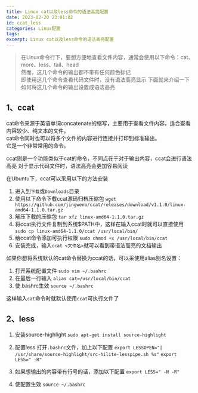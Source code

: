 ```yaml
---
title: Linux cat以及less命令的语法高亮配置
date: 2023-02-20 23:01:02
id: ccat_less
categories: Linux配置
tags:
excerpt: Linux cat以及less命令的语法高亮配置
---
```


> 在Linux命令行下，要想方便地查看文件内容，通常会使用以下命令：cat、more、less、tail、head  
> 然而，这几个命令的输出都不带有任何颜色标记  
> 即使用这几个命令查看代码文件时，没有语法高亮显示
> 下面就来介绍一下如何将这几个命令的输出设置成语法高亮

## 1、ccat

cat命令来源于英语单词concatenate的缩写，主要用于查看文件内容，适合查看内容较少、纯文本的文件。  
cat命令同时也可以将多个文件的内容进行连接并打印到标准输出。  
它是一个非常常用的命令。  

ccat则是一个功能类似于cat的命令，不同点在于对于输出内容，ccat会进行语法高亮
对于显示代码文件时，语法高亮会更加容易阅读  

在Ubuntu下，ccat可以采用以下的方法安装

1. 进入到`下载`或`Downloads`目录
2. 使用以下命令下载ccat源码归档压缩包
    `wget https://github.com/jingweno/ccat/releases/download/v1.1.0/linux-amd64-1.1.0.tar.gz`
3. 解压下载的压缩包
    `tar xfz linux-amd64-1.1.0.tar.gz`
4. 将ccat执行文件复制到系统$PATH中，这样在输入ccat时就可以直接使用
    `sudo cp linux-amd64-1.1.0/ccat /usr/local/bin/`
5. 给ccat命令添加可执行权限
    `sudo chmod +x /usr/local/bin/ccat`
6. 安装完成，输入`ccat <文件名>`就可以看到带语法高亮的文档输出

如果你想将系统默认的cat命令替换为ccat的话，可以采使用alias别名设置：

1. 打开系统配置文件
    `sudo vim ~/.bashrc`
2. 在最后一行输入
    `alias cat=/usr/local/bin/ccat`
3. 使.bashrc生效
    `source ~/.bashrc`

这样输入`cat`命令时就默认使用`ccat`可执行文件了

## 2、less

1. 安装source-highlight
    `sudo apt-get install source-highlight`

2. 配置less
    打开`.bashrc`文件，加上以下配置
    `export LESSOPEN="| /usr/share/source-highlight/src-hilite-lesspipe.sh %s"`
    `export LESS=" -R"`

3. 如果想输出的内容带有行号的话，添加以下配置
    `export LESS=" -N -R"`

4. 使配置生效
    `source ~/.bashrc`
